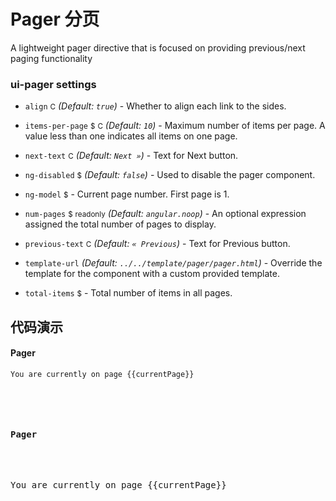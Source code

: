 # Pager 分页

A lightweight pager directive that is focused on providing previous/next paging functionality

### ui-pager settings

* `align`
  <small class="badge">C</small>
  _(Default: `true`)_ -
  Whether to align each link to the sides.
  
* `items-per-page`
  <small class="badge">$</small>
  <small class="badge">C</small>
  <i class="glyphicon glyphicon-eye-open"></i>
  _(Default: `10`)_ -
  Maximum number of items per page. A value less than one indicates all items on one page.
  
* `next-text`
  <small class="badge">C</small>
  _(Default: `Next »`)_ -
  Text for Next button.
  
* `ng-disabled`
  <small class="badge">$</small>
  <i class="glyphicon glyphicon-eye-open"></i>
  _(Default: `false`)_ -
  Used to disable the pager component.
  
* `ng-model`
  <small class="badge">$</small>
  <i class="glyphicon glyphicon-eye-open"></i> -
  Current page number. First page is 1.
  
* `num-pages`
  <small class="badge">$</small>
  <small class="badge">readonly</small>
  _(Default: `angular.noop`)_ -
  An optional expression assigned the total number of pages to display.

* `previous-text`
  <small class="badge">C</small>
  _(Default: `« Previous`)_ -
  Text for Previous button.

* `template-url`
  _(Default: `../../template/pager/pager.html`)_ -
  Override the template for the component with a custom provided template.
  
* `total-items`
  <small class="badge">$</small>
  <i class="glyphicon glyphicon-eye-open"></i> -
  Total number of items in all pages.


## 代码演示

<div class="bs-example">
<div>
  <h4>Pager</h4>
  <code>You are currently on page {{currentPage}}</code>
  <ul ui-pager total-items="totalItems" ng-model="currentPage"></ul>
</div>
</div>
<ui-clipboard clipboard-target="pager-code"></ui-clipboard>
<div class="highlight" id="pager-code">
  <pre>
  <div>
  <h4>Pager</h4>
  <pre>You are currently on page {{currentPage}}</pre>
  <ul ui-pager total-items="totalItems" ng-model="currentPage"></ul>
</div>
  </pre>
</div>